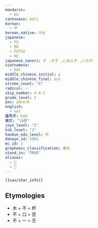 ```yaml
---
mandarin:
  - bù
cantonese: bat1
korean:
  - 부
korean_native: 아닐
japanese:
  - FU
  - BU
  - FUTSU
  - HI
japanese_nanori: ず ,せず ,にあらず ,いなや
vietnamese:
  - bất
middle_chinese_initial: p
middle_chinese_final: ɨut
stroke_count: "4"
radical: 一
skip_number: 4-4-1
grade_level: 2
pos: adverb
english:
  - not
羅馬字: bod
韓文: "\b볻"
joyo_level: "1"
hsk_level: "1"
hanmun_edu_level: 中
danayo_id: 2001
mc_id: 2
graphemic_classification: 象形
stand_in: "TRUE"
aliases:
  - 𠀚
  - 𠙐
---
```


```meta-bind-embed
[[nav/char_info]]
```

## Etymologies
- 木 + 不 = 杯 
- 不 + 口 = 否
- 不 + 一 = 丕